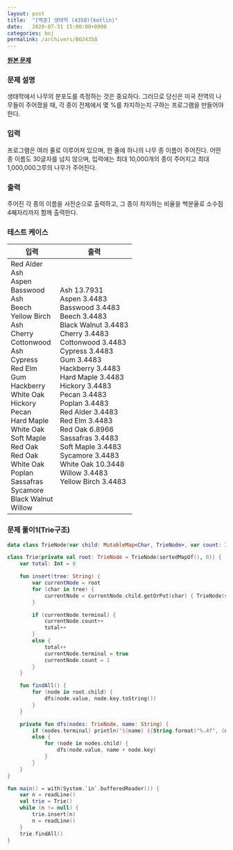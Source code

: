 ```yaml
---
layout: post
title:  "[백준] 생태학 (4358)(kotlin)"
date:   2020-07-31 15:00:00+0900
categories: boj
permalink: /archivers/BOJ4358
---
```


**[원본 문제](https://www.acmicpc.net/problem/4358)**

### 문제 설명

생태학에서 나무의 분포도를 측정하는 것은 중요하다. 그러므로 당신은 미국 전역의 나무들이 주어졌을 때, 각 종이 전체에서 몇 %를 차지하는지 구하는 프로그램을 만들어야 한다.

### 입력

프로그램은 여러 줄로 이루어져 있으며, 한 줄에 하나의 나무 종 이름이 주어진다. 어떤 종 이름도 30글자를 넘지 않으며, 입력에는 최대 10,000개의 종이 주어지고 최대 1,000,000그루의 나무가 주어진다.

### 출력

주어진 각 종의 이름을 사전순으로 출력하고, 그 종이 차지하는 비율을 백분율로 소수점 4째자리까지 함께 출력한다.

### 테스트 케이스

|입력|출력|
|-----|-----|
|Red Alder<br>Ash<br>Aspen<br>Basswood<br>Ash<br>Beech<br>Yellow Birch<br>Ash<br>Cherry<br>Cottonwood<br>Ash<br>Cypress<br>Red Elm<br>Gum<br>Hackberry<br>White Oak<br>Hickory<br>Pecan<br>Hard Maple<br>White Oak<br>Soft Maple<br>Red Oak<br>Red Oak<br>White Oak<br>Poplan<br>Sassafras<br>Sycamore<br>Black Walnut<br>Willow|Ash 13.7931<br>Aspen 3.4483<br>Basswood 3.4483<br>Beech 3.4483<br>Black Walnut 3.4483<br>Cherry 3.4483<br>Cottonwood 3.4483<br>Cypress 3.4483<br>Gum 3.4483<br>Hackberry 3.4483<br>Hard Maple 3.4483<br>Hickory 3.4483<br>Pecan 3.4483<br>Poplan 3.4483<br>Red Alder 3.4483<br>Red Elm 3.4483<br>Red Oak 6.8966<br>Sassafras 3.4483<br>Soft Maple 3.4483<br>Sycamore 3.4483<br>White Oak 10.3448<br>Willow 3.4483<br>Yellow Birch 3.4483|

### 문제 풀이1(Trie구조)

```kotlin
data class TrieNode(var child: MutableMap<Char, TrieNode>, var count: Int = 0, var terminal: Boolean = false, var name: String = "")

class Trie(private val root: TrieNode = TrieNode(sortedMapOf(), 0)) {
    var total: Int = 0

    fun insert(tree: String) {
        var currentNode = root
        for (char in tree) {
            currentNode = currentNode.child.getOrPut(char) { TrieNode(sortedMapOf(), 0)}
        }

        if (currentNode.terminal) {
            currentNode.count++
            total++
        }
        else {
            total++
            currentNode.terminal = true
            currentNode.count = 1
        }
    }

    fun findAll() {
        for (node in root.child) {
            dfs(node.value, node.key.toString())
        }
    }

    private fun dfs(nodes: TrieNode, name: String) {
        if (nodes.terminal) println("${name} ${String.format("%.4f", (nodes.count/total.toFloat())*100)}")
        else {
            for (node in nodes.child) {
                dfs(node.value, name + node.key)
            }
        }
    }
}

fun main() = with(System.`in`.bufferedReader()) {
    var n = readLine()
    val trie = Trie()
    while (n != null) {
        trie.insert(n)
        n = readLine()
    }
    trie.findAll()
}
```
